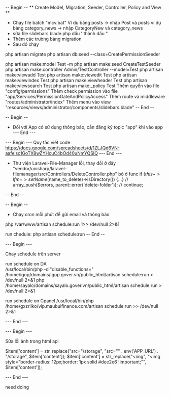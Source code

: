 -- Begin --
** Create Model, Migration, Seeder, Controller, Policy and View **

* Chạy file batch "mcv.bat"
Ví dụ bảng posts -> nhập Post và posts
ví dụ bảng category_news -> nhập CategoryNew và category_news
* sửa file slidebars.blade.php dấu ' thành dấu "
* Thêm các trường bảng migration
* Sau dó chạy

php artisan migrate
php artisan db:seed --class=CreatePermissionSeeder

php artisan make:model Test -m
php artisan make:seed CreateTestSeeder
php artisan make:controller Admin/TestController --model=Test
php artisan make:viewadd Test
php artisan make:viewedit Test
php artisan make:viewindex Test
php artisan make:viewheader Test
php artisan make:viewsearch Test
php artisan make:_policy Test
Thêm quyền vào file "config/permissions"
Thêm check permission vào file "app/Services/PermissionGateAndPolicyAccess"
Thêm route và middleware "routes/administrator/index"
Thêm menu vào view "resources/views/administrator/components/slidebars.blade"
-- End --

-- Begin --
* Đối với App có sử dụng thông báo, cần đăng ký topic "app" khi vào app
--- End ---

--- Begin ---
Quy tắc viết code
https://docs.google.com/spreadsheets/d/1ZLJQd6VN-aafelsc1GoTX8wZYHcuC4bOd40uNmYQSIQ
--- End ---

* Thư viện Laravel-File-Manager lỗi, thay đổi ở đây "vendor/unisharp/laravel-filemanager/src/Controllers/DeleteController.php"
bỏ ở func if ($this->lfm->setName($name_to_delete)->isDirectory()) {...}
//                    array_push($errors, parent::error('delete-folder'));
//                    continue;

-- End --

-- Begin --
* Chạy cron mỗi phút để gửi email và thông báo

php /var/www/artisan schedule:run 1>> /dev/null 2>&1

run chedule: php artisan schedule:run
-- End --

--- Begin ---

Chay schedule trên server

run schedule on DA		
/usr/local/bin/php -d "disable_functions=" /home/igop/domains/igop.gover.vn/public_html/artisan schedule:run > /dev/null 2>&1
php /home/sayalo/domains/sayalo.gover.vn/public_html/artisan schedule:run > /dev/null 2>&1	

run schedule on Cpanel
/usr/local/bin/php /home/gxzrilko/vip.maubuifinance.com/artisan schedule:run >> /dev/null 2>&1	

--- End ---


--- Begin ---

Sửa lỗi ảnh trong html api 

$item['content'] = str_replace("src=\"/storage", "src=\"" . env('APP_URL') . "/storage", $item['content']);
$item['content'] = str_replace("<img", "<img style=\"border-radius: 12px;border: 1px solid #dee2e6 !important;\"", $item['content']);

--- End ---

need doing


